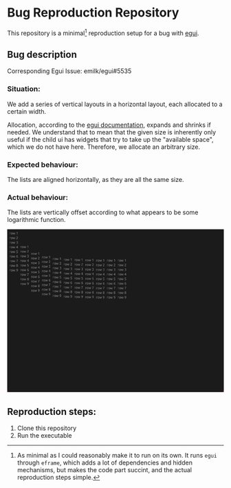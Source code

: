 # Bug Reproduction Repository

This repository is a minimal[^1] reproduction setup for a bug with [egui](https://github.com/emilk/egui).

[^1]: As minimal as I could reasonably make it to run on its own.
  It runs `egui` through `eframe`, which adds a lot of dependencies and hidden mechanisms, but makes the code part succint, and the actual reproduction steps simple.

## Bug description
Corresponding Egui Issue: emilk/egui#5535

### Situation:
We add a series of vertical layouts in a horizontal layout, each allocated to a certain width.

Allocation, according to the [egui documentation](https://docs.rs/egui/0.30.0/egui/struct.Ui.html#method.allocate_ui), expands and shrinks if needed. We understand that to mean that the given size is inherently only useful if the child ui has widgets that try to take up the "available space", which we do not have here. Therefore, we allocate an arbitrary size.

### Expected behaviour:
The lists are aligned horizontally, as they are all the same size.

### Actual behaviour:
The lists are vertically offset according to what appears to be some logarithmic function.

![A screenshot of the bug behaviour](screenshots/actual_behaviour.png)

## Reproduction steps:
1. Clone this repository
2. Run the executable
